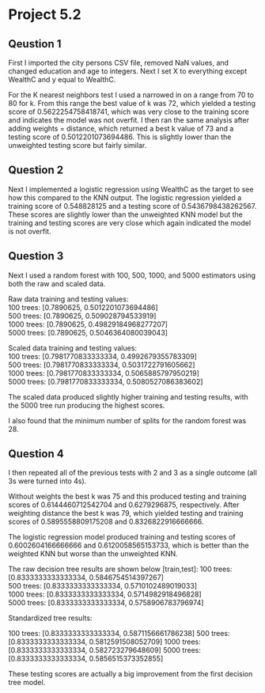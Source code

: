 # Project 5.2

## Qeustion 1

First I imported the city persons CSV file, removed NaN values, and changed education and age to integers. Next I set X to everything except WealthC and y equal to WealthC. 

For the K nearest neighbors test I used a narrowed in on a range from 70 to 80 for k. From this range the best value of k was 72, which yielded a testing score of 0.5622254758418741, which was very close to the training score and indicates the model was not overfit. I then ran the same analysis after adding weights = distance, which returned a best k value of 73 and a testing score of 0.5012201073694486. This is slightly lower than the unweighted testing score but fairly similar. 

## Question 2

Next I implemented a logistic regression using WealthC as the target to see how this compared to the KNN output. The logistic regression yielded a training score of 0.548828125 and a testing score of 0.5436798438262567. These scores are slightly lower than the unweighted KNN model but the training and testing scores are very close which again indicated the model is not overfit.

## Question 3

Next I used a random forest with 100, 500, 1000, and 5000 estimators using both the raw and scaled data.

Raw data training and testing values:  
100 trees: [0.7890625, 0.5012201073694486]  
500 trees: [0.7890625, 0.509028794533919]  
1000 trees: [0.7890625, 0.49829184968277207]  
5000 trees: [0.7890625, 0.5046364080039043]  

Scaled data training and testing values:  
100 trees: [0.7981770833333334, 0.4992679355783309]  
500 trees: [0.7981770833333334, 0.5031722791605662]  
1000 trees: [0.7981770833333334, 0.5065885797950219]  
5000 trees: [0.7981770833333334, 0.5080527086383602]  

The scaled data produced slightly higher training and testing results, with the 5000 tree run producing the highest scores.

I also found that the minimum number of splits for the random forest was 28. 

## Question 4

I then repeated all of the previous tests with 2 and 3 as a single outcome (all 3s were turned into 4s). 

Without weights the best k was 75 and this produced testing and training scores of 0.6144460712542704 and 0.6279296875, respectively.
After weighting distance the best k was 79, which yielded testing and training scores of 0.5895558809175208 and 0.8326822916666666.

The logistic regression model produced training and testing scores of 0.6002604166666666 and 0.6120058565153733, which is better than the weighted KNN but worse than the unweighted KNN.

The raw decision tree results are shown below [train,test]:
100 trees: [0.8333333333333334, 0.5846754514397267]  
500 trees: [0.8333333333333334, 0.5710102489019033]  
1000 trees: [0.8333333333333334, 0.5714982918496828]  
5000 trees: [0.8333333333333334, 0.5758906783796974]  

Standardized tree results:

100 trees: [0.8333333333333334, 0.5871156661786238]
500 trees: [0.8333333333333334, 0.5812591508052709]
1000 trees: [0.8333333333333334, 0.582723279648609]
5000 trees: [0.8333333333333334, 0.5856515373352855]

These testing scores are actually a big improvement from the first decision tree model. 
